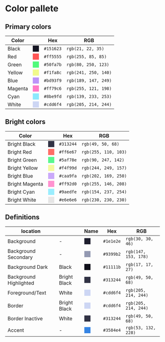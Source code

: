 # Color pallete

## Primary colors

| Color  | | Hex       | RGB             |
|--------|-|-----------|-----------------|
| Black  | <svg width="20" height="20" fill="#151623"><rect width="20" height="20" /></svg> | `#151623` | `rgb(21, 22, 35)`    |
| Red    | <svg width="20" height="20" fill="#ff5555"><rect width="20" height="20" /></svg>| `#ff5555` | `rgb(255, 85, 85)`   |
| Green  | <svg width="20" height="20" fill="#50fa7b"><rect width="20" height="20" /></svg>| `#50fa7b` | `rgb(80, 250, 123)`  |
| Yellow | <svg width="20" height="20" fill="#f1fa8c"><rect width="20" height="20" /></svg>| `#f1fa8c` | `rgb(241, 250, 140)` |
| Blue   | <svg width="20" height="20" fill="#bd93f9"><rect width="20" height="20" /></svg>| `#bd93f9` | `rgb(189, 147, 249)` |
| Magenta| <svg width="20" height="20" fill="#ff79c6"><rect width="20" height="20" /></svg>| `#ff79c6` | `rgb(255, 121, 198)` |
| Cyan   | <svg width="20" height="20" fill="#8be9fd"><rect width="20" height="20" /></svg>| `#8be9fd` | `rgb(139, 233, 253)` |
| White  | <svg width="20" height="20" fill="#cdd6f4"><rect width="20" height="20" /></svg>| `#cdd6f4` | `rgb(205, 214, 244)` |

## Bright colors

| Color  | | Hex       | RGB             |
|--------|-|-----------|-----------------|
| Bright Black  | <svg width="20" height="20" fill="#313244"><rect width="20" height="20" /></svg> | `#313244` | `rgb(49, 50, 68)`    |
| Bright Red    | <svg width="20" height="20" fill="#ff6e67"><rect width="20" height="20" /></svg>| `#ff6e67` | `rgb(255, 110, 103)`   |
| Bright Green  | <svg width="20" height="20" fill="#5af78e"><rect width="20" height="20" /></svg>| `#5af78e` | `rgb(90, 247, 142)`  |
| Bright Yellow | <svg width="20" height="20" fill="#f4f99d"><rect width="20" height="20" /></svg>| `#f4f99d` | `rgb(244, 249, 157)` |
| Bright Blue   | <svg width="20" height="20" fill="#caa9fa"><rect width="20" height="20" /></svg>| `#caa9fa` | `rgb(202, 169, 250)` |
| Bright Magenta| <svg width="20" height="20" fill="#ff92d0"><rect width="20" height="20" /></svg>| `#ff92d0` | `rgb(255, 146, 208)` |
| Bright Cyan   | <svg width="20" height="20" fill="#9aedfe"><rect width="20" height="20" /></svg>| `#9aedfe` | `rgb(154, 237, 254)` |
| Bright White  | <svg width="20" height="20" fill="#e6e6e6"><rect width="20" height="20" /></svg>| `#e6e6e6` | `rgb(230, 230, 230)` |

## Definitions

| location  | | Name | Hex       | RGB             |
|-----------|-|------|-----------|-----------------|
| Background  | - | <svg width="20" height="20" fill="#1e1e2e"><rect width="20" height="20" /></svg> | `#1e1e2e` | `rgb(30, 30, 46)`    |
| Background Secondary  | - | <svg width="20" height="20" fill="#9399b2"><rect width="20" height="20" /></svg> | `#9399b2` | `rgb(147, 153, 178)`    |
| Background Dark | Black | <svg width="20" height="20" fill="#11111b"><rect width="20" height="20" /></svg> | `#11111b` | `rgb(17, 17, 27)`    |
| Background Highlighted  | Bright Black | <svg width="20" height="20" fill="#313244"><rect width="20" height="20" /></svg> | `#313244` | `rgb(49, 50, 68)`    |
| Foreground/Text | White | <svg width="20" height="20" fill="#cdd6f4"><rect width="20" height="20" /></svg> | `#cdd6f4` | `rgb(205, 214, 244)`    |
| Border      | Bright Black | <svg width="20" height="20" fill="#cdd6f4"><rect width="20" height="20" /></svg> | `#cdd6f4` | `rgb(205, 214, 244)`    |
| Border Inactive | White | <svg width="20" height="20" fill="#313244"><rect width="20" height="20" /></svg> | `#313244` | `rgb(49, 50, 68)`    |
| Accent    | - | <svg width="20" height="20" fill="#3584e4"><rect width="20" height="20" /></svg> | `#3584e4` | `rgb(53, 132, 228)`    |
